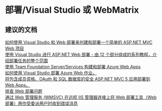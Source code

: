 <properties
    pageTitle="deployment/visual studio or webmatrix"
    description="部署/Visual Studio 或 WebMatrix"
    service="microsoft.web"
    resource="sites"
    authors="aashu"
    displayOrder=""
    selfHelpType="generic"
    supportTopicIds="32542216"
    resourceTags=""
    productPesIds="14748"
    cloudEnvironments="public"
/>


# 部署/Visual Studio 或 WebMatrix

## **建议的文档**
[如何使用 Visual Studio 和 Web 部署来创建和部署一个简单的 ASP.NET MVC Web 项目](https://azure.microsoft.com/documentation/articles/web-sites-dotnet-get-started/)<br>
[使用 Visual Studio 进行 ASP.NET Web 部署 - 由 12 个部分组成的系列教程，介绍部署任务的整个范围](http://www.asp.net/mvc/overview/deployment/visual-studio-web-deployment/introduction)<br>
[使用 Team Foundation Server/Services 构建和部署 Azure Web Apps](https://blogs.msdn.microsoft.com/tfssetup/2016/04/01/build-and-deploy-azure-web-apps-using-team-foundation-serverservices-vnext-builds/)<br>
[如何使用 Visual Studio 部署 Azure Web 作业。](https://azure.microsoft.com/documentation/articles/websites-dotnet-deploy-webjobs/)<br>
[将包含成员资格、OAuth 和 SQL 数据库的安全 ASP.NET MVC 5 应用部署到 Web Apps。](https://azure.microsoft.com/documentation/articles/web-sites-dotnet-deploy-aspnet-mvc-app-membership-oauth-sql-database/)<br>
[排查 Web 部署问题](http://www.iis.net/learn/publish/troubleshooting-web-deploy)<br>
[通过 Web 管理服务 (WMSVC) 在远程 IIS 管理器连接上将 Web 部署工具（Web 部署）用作受委派用户时收到错误消息](https://support.microsoft.com/kb/2023855)



<!--HONumber=Jul16_HO4-->


